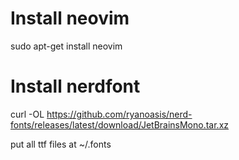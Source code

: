# Install neovim

sudo apt-get install neovim

# Install nerdfont

curl -OL https://github.com/ryanoasis/nerd-fonts/releases/latest/download/JetBrainsMono.tar.xz

put all ttf files at ~/.fonts

